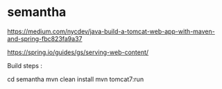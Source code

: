 # semantha

https://medium.com/nycdev/java-build-a-tomcat-web-app-with-maven-and-spring-fbc823fa9a37

https://spring.io/guides/gs/serving-web-content/

Build steps :

cd semantha
mvn clean install
mvn tomcat7:run
